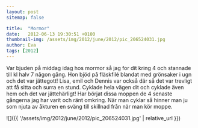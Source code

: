 ```yaml
---
layout: post
sitemap: false

title:  "Mormor"
date:   2012-06-13 19:30:51 +0100
thumbnail-img: /assets/img/2012/june/2012/pic_206524031.jpg
author: Eva
tags: [2012]
---
```


Var bjuden på middag idag hos mormor så jag for dit kring 4 och stannade till kl halv 7 någon gång. Hon bjöd på fläskfilé blandat med grönsaker i ugn och det var jättegott! Lisa, emil och Dennis var också där så det var trevligt att få sitta och surra en stund. Cyklade hela vägen dit och cyklade även hem och det var jättehärligt! Har börjat dissa moppen de 4 senaste gångerna jag har varit och ränt omkring. När man cyklar så hinner man ju som njuta av åkturen en sväng till skillnad från när man kör  moppe.

![]({{ '/assets/img/2012/june/2012/pic_206524031.jpg'  | relative_url }})

